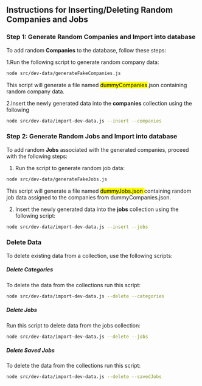 ## Instructions for Inserting/Deleting Random Companies and Jobs

### Step 1: Generate Random Companies and Import into database

To add random <b>Companies</b> to the database, follow these steps:

1.Run the following script to generate random company data:

```bash
node src/dev-data/generateFakeCompanies.js
```

This script will generate a file named <mark>dummyCompanies</mark>.json containing random company data.

2.Insert the newly generated data into the <b>companies</b> collection using the following

```bash
node src/dev-data/import-dev-data.js --insert --companies
```

### Step 2: Generate Random Jobs and Import into database

To add random <b>Jobs</b> associated with the generated companies, proceed with the following steps:

1. Run the script to generate random job data:

```bash
node src/dev-data/generateFakeJobs.js
```

This script will generate a file named <mark>dummyJobs.json </mark> containing random job data assigned to the companies from dummyCompanies.json.

2. Insert the newly generated data into the <b>jobs</b> collection using the following script:

```bash
node src/dev-data/import-dev-data.js --insert --jobs
```

### Delete Data

To delete existing data from a collection, use the following scripts:

##### Delete Categories

To delete the data from the collections run this script:

```bash
node src/dev-data/import-dev-data.js --delete --categories
```

##### Delete Jobs

Run this script to delete data from the jobs collection:

```bash
node src/dev-data/import-dev-data.js --delete --jobs

```

##### Delete Saved Jobs

To delete the data from the collections run this script:

```bash
node src/dev-data/import-dev-data.js --delete --savedJobs
```
